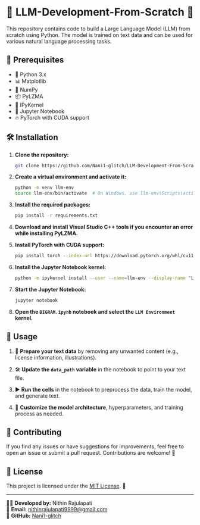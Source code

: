 # 🌟 LLM-Development-From-Scratch 🌟

This repository contains code to build a Large Language Model (LLM) from scratch using Python. The model is trained on text data and can be used for various natural language processing tasks.

## 🚀 Prerequisites

- 🐍 Python 3.x
- 📊 Matplotlib
- 🔢 NumPy
- 📦 PyLZMA
- 📘 IPyKernel
- 📝 Jupyter Notebook
- 🔥 PyTorch with CUDA support

## 🛠️ Installation

1. **Clone the repository:**

    ```bash
    git clone https://github.com/Nani1-glitch/LLM-Development-From-Scratch.git
    ```

2. **Create a virtual environment and activate it:**

    ```bash
    python -m venv llm-env
    source llm-env/bin/activate  # On Windows, use llm-env\Scripts\activate
    ```

3. **Install the required packages:**

    ```bash
    pip install -r requirements.txt
    ```

4. **Download and install Visual Studio C++ tools if you encounter an error while installing PyLZMA.**

5. **Install PyTorch with CUDA support:**

    ```bash
    pip install torch --index-url https://download.pytorch.org/whl/cu118
    ```

6. **Install the Jupyter Notebook kernel:**

    ```bash
    python -m ipykernel install --user --name=llm-env --display-name "LLM Environment"
    ```

7. **Start the Jupyter Notebook:**

    ```bash
    jupyter notebook
    ```

8. **Open the `BIGRAM.ipynb` notebook and select the `LLM Environment` kernel.**

## 📝 Usage

1. 📂 **Prepare your text data** by removing any unwanted content (e.g., license information, illustrations).

2. 🛠️ **Update the `data_path` variable** in the notebook to point to your text file.

3. ▶️ **Run the cells** in the notebook to preprocess the data, train the model, and generate text.

4. 🎨 **Customize the model architecture**, hyperparameters, and training process as needed.

## 🤝 Contributing

If you find any issues or have suggestions for improvements, feel free to open an issue or submit a pull request. Contributions are welcome! 🎉

## 📜 License

This project is licensed under the [MIT License](LICENSE). 📄

---

👨‍💻 **Developed by:** Nithin Rajulapati  
📧 **Email:** [nithinrajulapati9999@gmail.com](mailto:nithinrajulapati9999@gmail.com)  
🔗 **GitHub:** [Nani1-glitch](https://github.com/Nani1-glitch/LLM-Development-From-Scratch)

